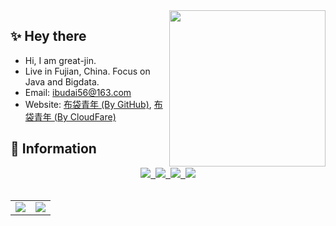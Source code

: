 <img align= "right" width= "250" src= "https://cdn.jsdelivr.net/gh/great-jin/great-jin@v-1.0/img/cat.gif"/>

## :sparkles: Hey there
- Hi, I am great-jin.
- Live in Fujian, China. Focus on Java and Bigdata.
- Email: ibudai56@163.com
- Website: <a target="_blank" href="https://great-jin.github.io/">布袋青年 (By GitHub)</a>, <a target="_blank" href="https://budai.pages.dev/">布袋青年 (By CloudFare)</a>

## :shell: Information
<div align="center">
  <a target="_blank" href="https://great-jin.github.io/atom.xml">
    <img src="https://img.shields.io/badge/RSS-订阅-blue" />&nbsp;
  </a>
  <a target="_blank" href="https://juejin.cn/user/1867419248757015">
    <img src="https://img.shields.io/badge/Juejin-掘金-blue" />&nbsp;
  </a>
  <a target="_blank" href="https://stackoverflow.com/users/17424919/great-jin">
    <img src="https://img.shields.io/badge/Stackoverflow-论坛-blue" />&nbsp;
  </a>
  <a target="_blank" href="https://komarev.com/ghpvc/?username=great-jin&label=Views&color=0e75b6&style=flat">
    <img src="https://komarev.com/ghpvc/?username=great-jin&label=Views&color=0e75b6&style=flat" />
  </a>
</div>
<br/>

<div align="center"> 
  <table border="0" style="border: none;">
    <tr>
      <td><img src="https://github-readme-stats.vercel.app/api?username=great-jin&show_icons=true" /></td>
      <td> <img src="http://github-readme-streak-stats.herokuapp.com?user=great-jin&border_radius=5)](https://git.io/streak-stats"></td>
    </tr>
  </table>
</div>
<br/>
